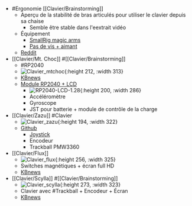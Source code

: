 - #Ergonomie [[Clavier/Brainstorming]]
	- Aperçu de la stabilité de bras articulés pour utiliser le clavier depuis sa chaise
		- Semble être stable dans l'eextrait vidéo
	- Équipement
		- [SmallRig magic arms](https://www.amazon.de/dp/B088YRD5G4/ref=redir_mobile_desktop/258-2773907-7215211?_encoding=UTF8&language=en&psc=1&ref=ppx_pop_mob_b_asin_title)
		- [Pas de vis + aimant](https://www.magnety.sk/ploche-feritove-prvky/magneticky-prvok-plochy-so-stredovym-zavitom-fe/#d-x-h50-x-10-mm-pridrzna-sila170.0-n-zavitm6)
	- [Reddit](https://www.reddit.com/r/ErgoMechKeyboards/comments/128lx5k/typing_on_keyboard_attached_to_magic_arms/)
- [[Clavier/Mt. Choc]] #[[Clavier/Brainstorming]]
	- #RP2040
	- ![Clavier_mtchoc](https://kbd.news/pic/2023/117/1938.jpg){:height 212, :width 313}
	- [KBnews](https://kbd.news/Mt.-Choc-1938.html)
	- [Module RP2040 + LCD](https://www.waveshare.com/rp2040-lcd-1.28.htm)
		- ![RP2040-LCD-1.28 ](https://www.waveshare.com/img/devkit/RP2040-LCD-1.28/RP2040-LCD-1.28-details-size.jpg){:height 200, :width 286}
		- Accéléromètre
		- Gyroscope
		- JST pour batterie + module de contrôle de la charge
- [[Clavier/Zazu]] #Clavier
	- ![Clavier_zazu](https://github.com/AlaaSaadAbdo/battoota/raw/main/Pictures/Zazu.jpg){:height 194, :width 322}
	- [Github](https://github.com/AlaaSaadAbdo/battoota/tree/main/boards/40keys/Zazu)
		- [Joystick](https://de.aliexpress.com/item/4000681560472.html?spm=a2g0o.order_list.order_list_main.51.5a3e5c5fO0GQ9c&gatewayAdapt=glo2deu)
		- Encodeur
		- Trackball PMW3360
- [[Clavier/Flux]]
	- ![Clavier_flux](https://kbd.news/pic/2022/108/1815.jpg){:height 256, :width 325}
	- Switches magnétiques + écran full HD
	- [KBnews](https://kbd.news/Flux-keyboard-1815.html)
- [[Clavier/Scylla]] #[[Clavier/Brainstorming]]
	- ![Clavier_scylla](https://kbd.news/pic/2022/107/1809.jpg){:height 273, :width 323}
	- Clavier avec #Trackball + Encodeur + Écran
	- [KBnews](https://kbd.news/ScyllaBallz-Rev-2.5-1809.html)